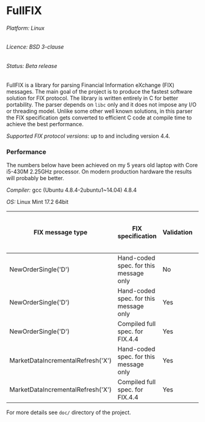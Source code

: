 # FullFIX

###### Platform: Linux

###### Licence: BSD 3-clause

###### Status: Beta release

FullFIX is a library for parsing Financial Information eXchange (FIX) messages.
The main goal of the project is to produce the fastest software solution for FIX protocol.
The library is written entirely in C for better portability.
The parser depends on `libc` only and it does not impose any I/O or threading model.
Unlike some other well known solutions, in this parser the FIX specification
gets converted to efficient C code at compile time to achieve the best performance.

_Supported FIX protocol versions_: up to and including version 4.4.

### Performance

The numbers below have been achieved on my 5 years old laptop with Core i5-430M 2.25GHz processor.
On modern production hardware the results will probably be better.

_Compiler:_ gcc (Ubuntu 4.8.4-2ubuntu1~14.04) 4.8.4

_OS:_ Linux Mint 17.2 64bit

FIX message type                  | FIX specification                        | Validation | Average time to parse one message
----------------------------------|------------------------------------------|------------|----------------------------------
NewOrderSingle('D')               | Hand-coded spec. for this message only   | No         | 0.326 µs/msg
NewOrderSingle('D')               | Hand-coded spec. for this message only   | Yes        | 0.563 µs/msg
NewOrderSingle('D')               | Compiled full spec. for FIX.4.4          | Yes        | 0.735 µs/msg
MarketDataIncrementalRefresh('X') | Hand-coded spec. for this message only   | Yes        | 1.061 µs/msg
MarketDataIncrementalRefresh('X') | Compiled full spec. for FIX.4.4          | Yes        | 1.265 µs/msg

For more details see `doc/` directory of the project.
